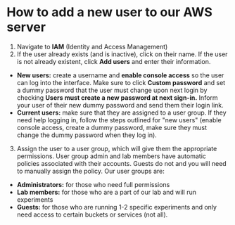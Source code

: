 # How to add a new user to our AWS server

1. Navigate to **IAM** (Identity and Access Management)
2. If the user already exists (and is inactive), click on their name. If the user is not already existent, click **Add users** and enter their information.
  - **New users:** create a username and **enable console access** so the user can log into the interface. Make sure to click **Custom password** and set a dummy password that the user must change upon next login by checking **Users must create a new password at next sign-in.** Inform your user of their new dummy password and send them their login link.
  - **Current users:** make sure that they are assigned to a user group. If they need help logging in, follow the steps outlined for "new users" (enable console access, create a dummy password, make sure they must change the dummy password when they log in).
3. Assign the user to a user group, which will give them the appropriate permissions. User group admin and lab members have automatic policies associated with their accounts. Guests do not and you will need to manually assign the policy. Our user groups are:
  - **Administrators:** for those who need full permissions 
  - **Lab members:** for those who are a part of our lab and will run experiments
  - **Guests:** for those who are running 1-2 specific experiments and only need access to certain buckets or services (not all). 

